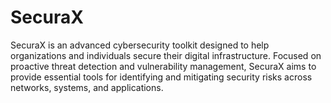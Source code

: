 # SecuraX
SecuraX is an advanced cybersecurity toolkit designed to help organizations and individuals secure their digital infrastructure. Focused on proactive threat detection and vulnerability management, SecuraX aims to provide essential tools for identifying and mitigating security risks across networks, systems, and applications.
